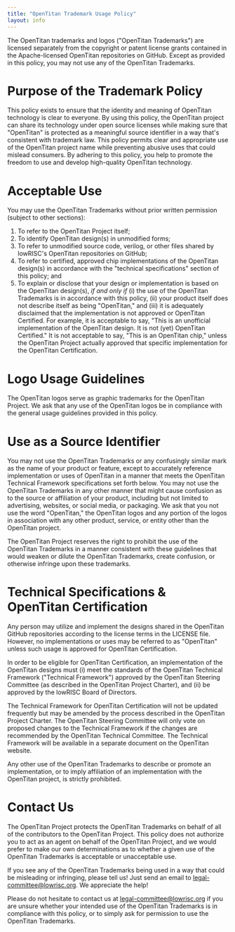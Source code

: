 ```yaml
---
title: "OpenTitan Trademark Usage Policy"
layout: info
---
```


The OpenTitan trademarks and logos ("OpenTitan Trademarks") are licensed
separately from the copyright or patent license grants contained in the
Apache-licensed OpenTitan repositories on GitHub. Except as provided in this
policy, you may not use any of the OpenTitan Trademarks.

# Purpose of the Trademark Policy

This policy exists to ensure that the identity and meaning of OpenTitan
technology is clear to everyone. By using this policy, the OpenTitan project
can share its technology under open source licenses while making sure that
"OpenTitan" is protected as a meaningful source identifier in a way that's
consistent with trademark law. This policy permits clear and appropriate use of
the OpenTitan project name while preventing abusive uses that could mislead
consumers. By adhering to this policy, you help to promote the freedom to use
and develop high-quality OpenTitan technology.

# Acceptable Use

You may use the OpenTitan Trademarks without prior written permission (subject
to other sections):

  1. To refer to the OpenTitan Project itself;
  2. To identify OpenTitan design(s) in unmodified forms;
  3. To refer to unmodified source code, verilog, or other files shared by
     lowRISC's OpenTitan repositories on GitHub;
  4. To refer to certified, approved chip implementations of the OpenTitan
     design(s) in accordance with the "technical specifications" section of
     this policy; and
  5. To explain or disclose that your design or implementation is based on the
     OpenTitan design(s), _if and only if_ (i) the use of the OpenTitan
     Trademarks is in accordance with this policy, (ii) your product itself
     does not describe itself as being "OpenTitan," and (iii) it is adequately
     disclaimed that the implementation is not approved or OpenTitan Certified.
     For example, it is acceptable to say, "This is an unofficial
     implementation of the OpenTitan design. It is not (yet) OpenTitan
     Certified." It is not acceptable to say, "This is an OpenTitan chip,"
     unless the OpenTitan Project actually approved that specific
     implementation for the OpenTitan Certification.

# Logo Usage Guidelines

The OpenTitan logos serve as graphic trademarks for the OpenTitan Project. We
ask that any use of the OpenTitan logos be in compliance with the general usage
guidelines provided in this policy.

# Use as a Source Identifier

You may not use the OpenTitan Trademarks or any confusingly similar mark as the
name of your product or feature, except to accurately reference implementation
or uses of OpenTitan in a manner that meets the OpenTitan Technical Framework
specifications set forth below. You may not use the OpenTitan Trademarks in any
other manner that might cause confusion as to the source or affiliation of your
product, including but not limited to advertising, websites, or social media,
or packaging. We ask that you not use the word "OpenTitan," the OpenTitan logos
and any portion of the logos in association with any other product, service, or
entity other than the OpenTitan project.

The OpenTitan Project reserves the right to prohibit the use of the OpenTitan
Trademarks in a manner consistent with these guidelines that would weaken or
dilute the OpenTitan Trademarks, create confusion, or otherwise infringe upon
these trademarks.

# Technical Specifications & OpenTitan Certification

Any person may utilize and implement the designs shared in the OpenTitan GitHub
repositories according to the license terms in the LICENSE file. However, no
implementations or uses may be referred to as "OpenTitan" unless such usage is
approved for OpenTitan Certification.

In order to be eligible for OpenTitan Certification, an implementation of the
OpenTitan designs must (i) meet the standards of the OpenTitan Technical
Framework ("Technical Framework") approved by the OpenTitan Steering Committee
(as described in the OpenTitan Project Charter), and (ii) be approved by the
lowRISC Board of Directors.

The Technical Framework for OpenTitan Certification will not be updated
frequently but may be amended by the process described in the OpenTitan Project
Charter. The OpenTitan Steering Committee will only vote on proposed changes to
the Technical Framework if the changes are recommended by the OpenTitan
Technical Committee. The Technical Framework will be available in a separate
document on the OpenTitan website.

Any other use of the OpenTitan Trademarks to describe or promote an
implementation, or to imply affiliation of an implementation with the OpenTitan
project, is strictly prohibited.

# Contact Us

The OpenTitan Project protects the OpenTitan Trademarks on behalf of all of the
contributors to the OpenTitan Project. This policy does not authorize you to
act as an agent on behalf of the OpenTitan Project, and we would prefer to make
our own determinations as to whether a given use of the OpenTitan Trademarks is
acceptable or unacceptable use.

If you see any of the OpenTitan Trademarks being used in a way that could be
misleading or infringing, please tell us! Just send an email to
[legal-committee@lowrisc.org](mailto:legal-committee@lowrisc.org). We
appreciate the help!

Please do not hesitate to contact us at
[legal-committee@lowrisc.org](mailto:legal-committee@lowrisc.org) if you are
unsure whether your intended use of the OpenTitan Trademarks is in compliance
with this policy, or to simply ask for permission to use the OpenTitan
Trademarks.
